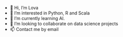 - 👋 Hi, I’m Lova
- 👀 I’m interested in Python, R and Scala
- 🌱 I’m currently learning AI.
- 💞️ I’m looking to collaborate on data science projects
- 📫 Contact me by email

<!---
rant95/rant95 is a ✨ special ✨ repository because its `README.md` (this file) appears on your GitHub profile.
You can click the Preview link to take a look at your changes.
--->
